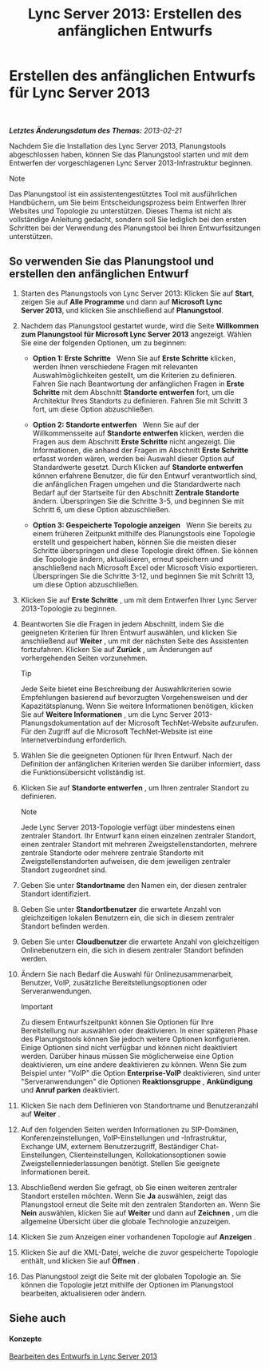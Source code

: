 ﻿---
title: 'Lync Server 2013: Erstellen des anfänglichen Entwurfs'
TOCTitle: Erstellen des anfänglichen Entwurfs
ms:assetid: f3131153-de14-41be-b1e6-7d4bb0191af1
ms:mtpsurl: https://technet.microsoft.com/de-de/library/Gg615047(v=OCS.15)
ms:contentKeyID: 52056492
ms.date: 05/19/2016
mtps_version: v=OCS.15
ms.translationtype: HT
---

# Erstellen des anfänglichen Entwurfs für Lync Server 2013

 

_**Letztes Änderungsdatum des Themas:** 2013-02-21_

Nachdem Sie die Installation des Lync Server 2013, Planungstools abgeschlossen haben, können Sie das Planungstool starten und mit dem Entwerfen der vorgeschlagenen Lync Server 2013-Infrastruktur beginnen.


> [!NOTE]
> Das Planungstool ist ein assistentengestütztes Tool mit ausführlichen Handbüchern, um Sie beim Entscheidungsprozess beim Entwerfen Ihrer Websites und Topologie zu unterstützen. Dieses Thema ist nicht als vollständige Anleitung gedacht, sondern soll Sie lediglich bei den ersten Schritten bei der Verwendung des Planungstool bei Ihren Entwurfssitzungen unterstützen.



## So verwenden Sie das Planungstool und erstellen den anfänglichen Entwurf

1.  Starten des Planungstools von Lync Server 2013: Klicken Sie auf **Start**, zeigen Sie auf **Alle Programme** und dann auf **Microsoft Lync Server 2013**, und klicken Sie anschließend auf **Planungstool**.

2.  Nachdem das Planungstool gestartet wurde, wird die Seite **Willkommen zum Planungstool für Microsoft Lync Server 2013** angezeigt. Wählen Sie eine der folgenden Optionen, um zu beginnen:
    
      - **Option 1: Erste Schritte**   Wenn Sie auf **Erste Schritte** klicken, werden Ihnen verschiedene Fragen mit relevanten Auswahlmöglichkeiten gestellt, um die Kriterien zu definieren. Fahren Sie nach Beantwortung der anfänglichen Fragen in **Erste Schritte** mit dem Abschnitt **Standorte entwerfen** fort, um die Architektur Ihres Standorts zu definieren. Fahren Sie mit Schritt 3 fort, um diese Option abzuschließen.
    
      - **Option 2: Standorte entwerfen**   Wenn Sie auf der Willkommensseite auf **Standorte entwerfen** klicken, werden die Fragen aus dem Abschnitt **Erste Schritte** nicht angezeigt. Die Informationen, die anhand der Fragen im Abschnitt **Erste Schritte** erfasst worden wären, werden bei Auswahl dieser Option auf Standardwerte gesetzt. Durch Klicken auf **Standorte entwerfen** können erfahrene Benutzer, die für den Entwurf verantwortlich sind, die anfänglichen Fragen umgehen und die Standardwerte nach Bedarf auf der Startseite für den Abschnitt **Zentrale Standorte** ändern. Überspringen Sie die Schritte 3-5, und beginnen Sie mit Schritt 6, um diese Option abzuschließen.
    
      - **Option 3: Gespeicherte Topologie anzeigen**   Wenn Sie bereits zu einem früheren Zeitpunkt mithilfe des Planungstools eine Topologie erstellt und gespeichert haben, können Sie die meisten dieser Schritte überspringen und diese Topologie direkt öffnen. Sie können die Topologie ändern, aktualisieren, erneut speichern und anschließend nach Microsoft Excel oder Microsoft Visio exportieren. Überspringen Sie die Schritte 3-12, und beginnen Sie mit Schritt 13, um diese Option abzuschließen.

3.  Klicken Sie auf **Erste Schritte** , um mit dem Entwerfen Ihrer Lync Server 2013-Topologie zu beginnen.

4.  Beantworten Sie die Fragen in jedem Abschnitt, indem Sie die geeigneten Kriterien für Ihren Entwurf auswählen, und klicken Sie anschließend auf **Weiter** , um mit der nächsten Seite des Assistenten fortzufahren. Klicken Sie auf **Zurück** , um Änderungen auf vorhergehenden Seiten vorzunehmen.
    

    > [!TIP]
    > Jede Seite bietet eine Beschreibung der Auswahlkriterien sowie Empfehlungen basierend auf bevorzugten Vorgehensweisen und der Kapazitätsplanung. Wenn Sie weitere Informationen benötigen, klicken Sie auf <STRONG>Weitere Informationen</STRONG> , um die Lync Server 2013-Planungsdokumentation auf der Microsoft TechNet-Website aufzurufen. Für den Zugriff auf die Microsoft TechNet-Website ist eine Internetverbindung erforderlich.



5.  Wählen Sie die geeigneten Optionen für Ihren Entwurf. Nach der Definition der anfänglichen Kriterien werden Sie darüber informiert, dass die Funktionsübersicht vollständig ist.

6.  Klicken Sie auf **Standorte entwerfen** , um Ihren zentraler Standort zu definieren.
    

    > [!NOTE]
    > Jede Lync Server 2013-Topologie verfügt über mindestens einen zentraler Standort. Ihr Entwurf kann einen einzelnen zentraler Standort, einen zentraler Standort mit mehreren Zweigstellenstandorten, mehrere zentrale Standorte oder mehrere zentrale Standorte mit Zweigstellenstandorten aufweisen, die dem jeweiligen zentraler Standort zugeordnet sind.



7.  Geben Sie unter **Standortname** den Namen ein, der diesen zentraler Standort identifiziert.

8.  Geben Sie unter **Standortbenutzer** die erwartete Anzahl von gleichzeitigen lokalen Benutzern ein, die sich in diesem zentraler Standort befinden werden.

9.  Geben Sie unter **Cloudbenutzer** die erwartete Anzahl von gleichzeitigen Onlinebenutzern ein, die sich in diesem zentraler Standort befinden werden.

10. Ändern Sie nach Bedarf die Auswahl für Onlinezusammenarbeit, Benutzer, VoIP, zusätzliche Bereitstellungsoptionen oder Serveranwendungen.
    

    > [!IMPORTANT]
    > Zu diesem Entwurfszeitpunkt können Sie Optionen für Ihre Bereitstellung nur auswählen oder deaktivieren. In einer späteren Phase des Planungstools können Sie jedoch weitere Optionen konfigurieren. Einige Optionen sind nicht verfügbar und können nicht deaktiviert werden. Darüber hinaus müssen Sie möglicherweise eine Option deaktivieren, um eine andere deaktivieren zu können. Wenn Sie zum Beispiel unter "VoIP" die Option <STRONG>Enterprise-VoIP</STRONG> deaktivieren, sind unter "Serveranwendungen" die Optionen <STRONG>Reaktionsgruppe</STRONG> , <STRONG>Ankündigung</STRONG> und <STRONG>Anruf parken</STRONG> deaktiviert.



11. Klicken Sie nach dem Definieren von Standortname und Benutzeranzahl auf **Weiter** .

12. Auf den folgenden Seiten werden Informationen zu SIP-Domänen, Konferenzeinstellungen, VoIP-Einstellungen und -Infrastruktur, Exchange UM, externem Benutzerzugriff, Beständiger Chat-Einstellungen, Clienteinstellungen, Kollokationsoptionen sowie Zweigstellenniederlassungen benötigt. Stellen Sie geeignete Informationen bereit.

13. Abschließend werden Sie gefragt, ob Sie einen weiteren zentraler Standort erstellen möchten. Wenn Sie **Ja** auswählen, zeigt das Planungstool erneut die Seite mit den zentralen Standorten an. Wenn Sie **Nein** auswählen, klicken Sie auf **Weiter** und dann auf **Zeichnen** , um die allgemeine Übersicht über die globale Technologie anzuzeigen.

14. Klicken Sie zum Anzeigen einer vorhandenen Topologie auf **Anzeigen** .

15. Klicken Sie auf die XML-Datei, welche die zuvor gespeicherte Topologie enthält, und klicken Sie auf **Öffnen** .

16. Das Planungstool zeigt die Seite mit der globalen Topologie an. Sie können die Topologie jetzt mithilfe der Optionen im Planungstool bearbeiten, aktualisieren oder ändern.

## Siehe auch

#### Konzepte

[Bearbeiten des Entwurfs in Lync Server 2013](lync-server-2013-editing-the-design.md)

